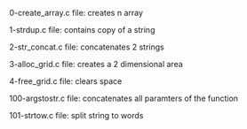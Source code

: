0-create_array.c file: creates n array

1-strdup.c file: contains copy of a string

2-str_concat.c file: concatenates 2 strings

3-alloc_grid.c file: creates a 2 dimensional area

4-free_grid.c file: clears space

100-argstostr.c file: concatenates all paramters of the function

101-strtow.c file: split string to words
